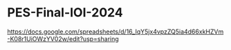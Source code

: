 # PES-Final-IOI-2024

https://docs.google.com/spreadsheets/d/16_IqY5jx4vpzZQ5ia4d66xkHZVm-K08r1UiOWzYV02w/edit?usp=sharing
